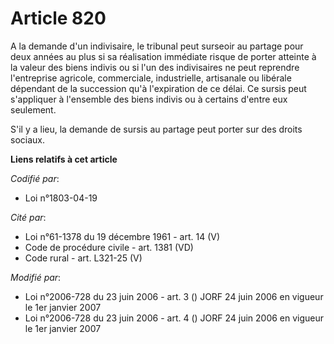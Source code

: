 # Article 820

A la demande d'un indivisaire, le tribunal peut surseoir au partage pour deux années au plus si sa réalisation immédiate
risque de porter atteinte à la valeur des biens indivis ou si l'un des indivisaires ne peut reprendre l'entreprise agricole,
commerciale, industrielle, artisanale ou libérale dépendant de la succession qu'à l'expiration de ce délai. Ce sursis peut
s'appliquer à l'ensemble des biens indivis ou à certains d'entre eux seulement.

S'il y a lieu, la demande de sursis au partage peut porter sur des droits sociaux.

**Liens relatifs à cet article**

_Codifié par_:

  - Loi n°1803-04-19

_Cité par_:

  - Loi n°61-1378 du 19 décembre 1961 - art. 14 (V)
  - Code de procédure civile - art. 1381 (VD)
  - Code rural - art. L321-25 (V)

_Modifié par_:

  - Loi n°2006-728 du 23 juin 2006 - art. 3 () JORF 24 juin 2006 en vigueur le 1er janvier 2007
  - Loi n°2006-728 du 23 juin 2006 - art. 4 () JORF 24 juin 2006 en vigueur le 1er janvier 2007
